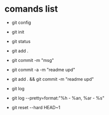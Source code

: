 # comands list

- git config
- git init
- git status

- git add .
- git commit -m "msg"

- git commit -a -m "readme upd"
- git add . && git commit -m "readme upd"

- git log

- git log --pretty=format:"%h - %an, %ar - %s"

- git reset --hard HEAD~1

